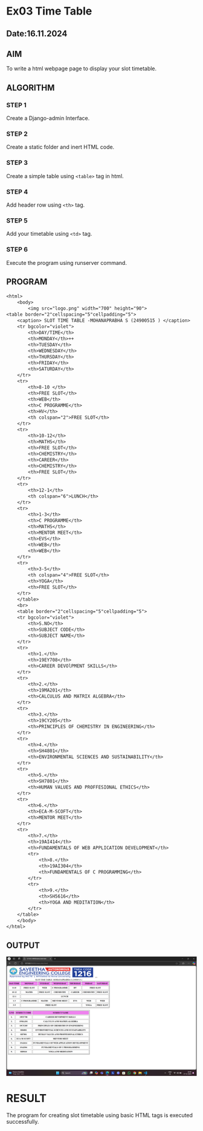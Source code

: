 # Ex03 Time Table
## Date:16.11.2024

## AIM
To write a html webpage page to display your slot timetable.

## ALGORITHM
### STEP 1
Create a Django-admin Interface.

### STEP 2
Create a static folder and inert HTML code.

### STEP 3
Create a simple table using ```<table>``` tag in html.

### STEP 4
Add header row using ```<th>``` tag.

### STEP 5
Add your timetable using ```<td>``` tag.

### STEP 6
Execute the program using runserver command.

## PROGRAM
```
<html>
    <body>
        <img src="logo.png" width="700" height="90">
<table border="2"cellspacing="5"cellpadding="5">
    <caption> SLOT TIME TABLE -MOHANAPRABHA S (24900515 ) </caption>
    <tr bgcolor="violet">
        <th>DAY/TIME</th>
        <th>MONDAY</th>++
        <th>TUESDAY</th>
        <th>WEDNESDAY</th>
        <th>THURSDAY</th>
        <th>FRIDAY</th>
        <th>SATURDAY</th>
    </tr>
    <tr>
        <th>8-10 </th>
        <th>FREE SLOT</th>
        <th>WEB</th>
        <th>C PROGRAMME</th>
        <th>HV</th>
        <th colspan="2">FREE SLOT</th>
    </tr>
    <tr>
        <th>10-12</th>
        <th>MATHS</th>
        <th>FREE SLOT</th>
        <th>CHEMISTRY</th>
        <th>CAREER</th>
        <th>CHEMISTRY</th>
        <th>FREE SLOT</th>
    </tr>
    <tr>
        <th>12-1</th>
        <th colspan="6">LUNCH</th>
    </tr>
    <tr>
        <th>1-3</th>
        <th>C PROGRAMME</th>
        <th>MATHS</th>
        <th>MENTOR MEET</th>
        <th>EVS</th>
        <th>WEB</th>
        <th>WEB</th>
    </tr>
    <tr>
        <th>3-5</th>
        <th colspan="4">FREE SLOT</th>
        <th>YOGA</th>
        <th>FREE SLOT</th>
    </tr>
    </table>
    <br>
    <table border="2"cellspacing="5"cellpadding="5">
    <tr bgcolor="violet">
        <th>S.NO</th>
        <th>SUBJECT CODE</th>
        <th>SUBJECT NAME</th>
    </tr>
    <tr>
        <th>1.</th>
        <th>19EY708</th>
        <th>CAREER DEVOlPMENT SKILLS</th>
    </tr>
    <tr>
        <th>2.</th>
        <th>19MA201</th>
        <th>CALCULUS AND MATRIX ALGEBRA</th>
    </tr>
    <tr>
        <th>3.</th>
        <th>19CY205</th>
        <th>PRINCIPLES OF CHEMISTRY IN ENGINEERING</th>
    </tr>
    <tr>
        <th>4.</th>
        <th>SH4801</th>
        <th>ENVIRONMENTAL SCIENCES AND SUSTAINABILITY</th>
    </tr>
    <tr>
        <th>5.</th>
        <th>SH7801</th>
        <th>HUMAN VALUES AND PROFFESIONAL ETHICS</th>
    </tr>
    <tr>
        <th>6.</th>
        <th>ECA-M-SCOFT</th>
        <th>MENTOR MEET</th>
    </tr>
    <tr>
        <th>7.</th>
        <th>19AI414</th>
        <th>FUNDAMENTALS OF WEB APPLICATION DEVELOPMENT</th>
        <tr>
            <th>8.</th>
            <th>19AI304</th>
            <th>FUNDAMENTALS OF C PROGRAMMING</th>
        </tr>
        <tr>
            <th>9.</th>
            <th>SH5616</th>
            <th>YOGA AND MEDITATION</th>
        </tr>
    </table>
    </body>
</html>
```

## OUTPUT
![alt text](<Screenshot (57).png>)
# RESULT
The program for creating slot timetable using basic HTML tags is executed successfully.
